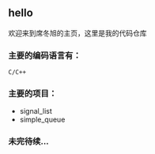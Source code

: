 ## hello
欢迎来到席冬旭的主页，这里是我的代码仓库

### 主要的编码语言有：
```
C/C++
```
### 主要的项目：
 - signal_list
 - simple_queue

### 未完待续...
